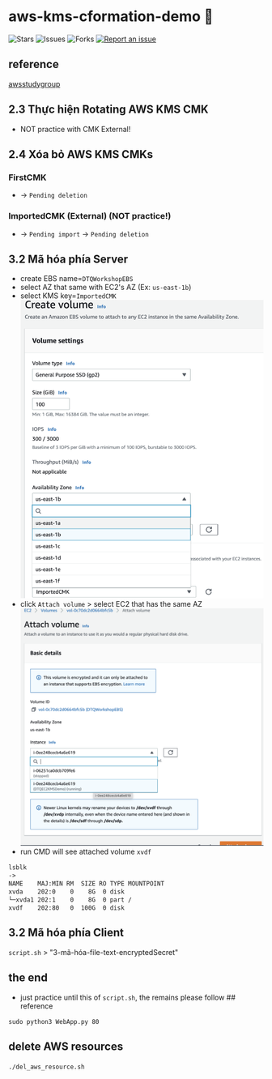 # aws-kms-cformation-demo 🐳

![Stars](https://img.shields.io/github/stars/tquangdo/aws-kms-cformation-demo?color=f05340)
![Issues](https://img.shields.io/github/issues/tquangdo/aws-kms-cformation-demo?color=f05340)
![Forks](https://img.shields.io/github/forks/tquangdo/aws-kms-cformation-demo?color=f05340)
[![Report an issue](https://img.shields.io/badge/Support-Issues-green)](https://github.com/tquangdo/aws-kms-cformation-demo/issues/new)

## reference
[awsstudygroup](https://000033.awsstudygroup.com/vi)

## 2.3 Thực hiện Rotating AWS KMS CMK
- NOT practice with CMK External!

## 2.4 Xóa bỏ AWS KMS CMKs
### FirstCMK
- ->  `Pending deletion`
### ImportedCMK (External) (NOT practice!)
- ->  `Pending import` ->  `Pending deletion`

## 3.2 Mã hóa phía Server
- create EBS name=`DTQWorkshopEBS`
- select AZ that same with EC2's AZ (Ex: `us-east-1b`)
- select KMS key=`ImportedCMK` 
![ebs](screenshots/ebs.png)
- click `Attach volume` > select EC2 that has the same AZ
![attach](screenshots/attach.png)
- run CMD will see attached volume `xvdf`
```shell
lsblk
->
NAME    MAJ:MIN RM  SIZE RO TYPE MOUNTPOINT
xvda    202:0    0    8G  0 disk 
└─xvda1 202:1    0    8G  0 part /
xvdf    202:80   0  100G  0 disk
```

## 3.2 Mã hóa phía Client
`script.sh` > "3-mã-hóa-file-text-encryptedSecret"

## the end
- just practice until this of `script.sh`, the remains please follow ## reference
```shell
sudo python3 WebApp.py 80
```

## delete AWS resources
`./del_aws_resource.sh`
